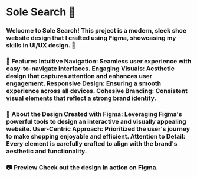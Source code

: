 <h1>Sole Search 👟</h1>
<h3>
Welcome to Sole Search! This project is a modern, sleek shoe website design that I crafted using Figma, showcasing my skills in UI/UX design. 🎨
</h3>
<h3>
🌟 Features
Intuitive Navigation: Seamless user experience with easy-to-navigate interfaces.
Engaging Visuals: Aesthetic design that captures attention and enhances user engagement.
Responsive Design: Ensuring a smooth experience across all devices.
Cohesive Branding: Consistent visual elements that reflect a strong brand identity.
  </h3>
  <h3>
🚀 About the Design
Created with Figma: Leveraging Figma's powerful tools to design an interactive and visually appealing website.
User-Centric Approach: Prioritized the user's journey to make shopping enjoyable and efficient.
Attention to Detail: Every element is carefully crafted to align with the brand's aesthetic and functionality.
    </h3>
    <h3>
📷 Preview
Check out the design in action on Figma.
</h3>

